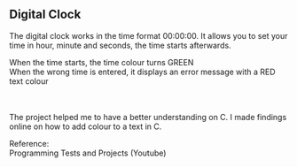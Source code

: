 ## Digital Clock

The digital clock works in the time format 00:00:00. It allows you to set your time in hour, minute and seconds, the time starts afterwards. 

When the time starts, the time colour turns GREEN <br>
When the wrong time is entered, it displays an error message with a RED text colour

<br><br>
The project helped me to have a better understanding on C. I made findings online on how to add colour to a text in C.

Reference: <br>
Programming Tests and Projects (Youtube)

